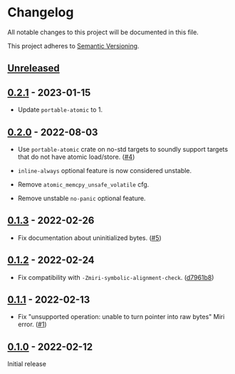 # Changelog

All notable changes to this project will be documented in this file.

This project adheres to [Semantic Versioning](https://semver.org).

<!--
Note: In this file, do not use the hard wrap in the middle of a sentence for compatibility with GitHub comment style markdown rendering.
-->

## [Unreleased]

## [0.2.1] - 2023-01-15

- Update `portable-atomic` to 1.

## [0.2.0] - 2022-08-03

- Use `portable-atomic` crate on no-std targets to soundly support targets that do not have atomic load/store. ([#4](https://github.com/taiki-e/atomic-memcpy/pull/4))

- `inline-always` optional feature is now considered unstable.

- Remove `atomic_memcpy_unsafe_volatile` cfg.

- Remove unstable `no-panic` optional feature.

## [0.1.3] - 2022-02-26

- Fix documentation about uninitialized bytes. ([#5](https://github.com/taiki-e/atomic-memcpy/pull/5))

## [0.1.2] - 2022-02-24

- Fix compatibility with `-Zmiri-symbolic-alignment-check`. ([d7961b8](https://github.com/taiki-e/atomic-memcpy/commit/d7961b845b52fe52549193ff249cba0fe3c97acf))

## [0.1.1] - 2022-02-13

- Fix "unsupported operation: unable to turn pointer into raw bytes" Miri error. ([#1](https://github.com/taiki-e/atomic-memcpy/pull/1))

## [0.1.0] - 2022-02-12

Initial release

[Unreleased]: https://github.com/taiki-e/atomic-memcpy/compare/v0.2.1...HEAD
[0.2.1]: https://github.com/taiki-e/atomic-memcpy/compare/v0.2.0...v0.2.1
[0.2.0]: https://github.com/taiki-e/atomic-memcpy/compare/v0.1.3...v0.2.0
[0.1.3]: https://github.com/taiki-e/atomic-memcpy/compare/v0.1.2...v0.1.3
[0.1.2]: https://github.com/taiki-e/atomic-memcpy/compare/v0.1.1...v0.1.2
[0.1.1]: https://github.com/taiki-e/atomic-memcpy/compare/v0.1.0...v0.1.1
[0.1.0]: https://github.com/taiki-e/atomic-memcpy/releases/tag/v0.1.0
